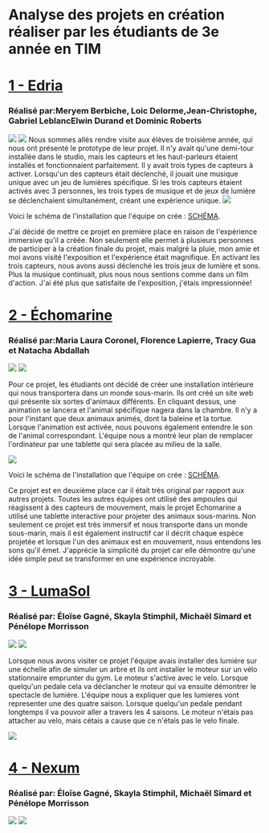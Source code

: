 <h1>Analyse des projets en création réaliser par les étudiants de 3e année en TIM</h1>

<h1><a href="https://tim-montmorency.com/2023/projets/EDRIA/docs/web/index.html">1 - Edria</a></h1>
<h3>Réalisé par:Meryem Berbiche, Loic Delorme,Jean-Christophe, Gabriel LeblancElwin Durand et Dominic Roberts</h3>
<img src="Photo/edria_demo.png">
<img src="Photo/edria_ordinateur.png">
Nous sommes allés rendre visite aux élèves de troisième année, qui nous ont présenté le prototype de leur projet. Il n'y avait qu'une demi-tour installée dans le studio, mais les capteurs et les haut-parleurs étaient installés et fonctionnaient parfaitement. Il y avait trois types de capteurs à activer. Lorsqu'un des capteurs était déclenché, il jouait une musique unique avec un jeu de lumières spécifique. Si les trois capteurs étaient activés avec 3 personnes, les trois types de musique et de jeux de lumière se déclenchaient simultanément, créant une expérience unique. 

<img src="Photo/edria_shema.png">

Voici le schéma de l'installation que l'équipe on crée : <a href="https://github.com/F-C-A/EDRIA/blob/main/docs/medias/schema_electrique.png">SCHÉMA</a>. 

J'ai décidé de mettre ce projet en première place en raison de l'expérience immersive qu'il a créée. Non seulement elle permet à plusieurs personnes de participer à la création finale du projet, mais malgré la pluie, mon amie et moi avons visité l'exposition et l'expérience était magnifique. En activant les trois capteurs, nous avons aussi déclenché les trois jeux de lumière et sons. Plus la musique continuait, plus nous nous sentions comme dans un film d'action. J'ai été plus que satisfaite de l'exposition, j'étais impressionnée!

<h1><a href="https://tim-montmorency.com/2023/projets/Echomarine/docs/web/index.html">2 - Échomarine</a></h1>
<h3>Réalisé par:Maria Laura Coronel, Florence Lapierre, Tracy Gua et Natacha Abdallah </h3>

<img src="Photo/echomarine_debut_projet2.png">
<img src="Photo/echomarine_debut_projet.png">

Pour ce projet, les étudiants ont décidé de créer une installation intérieure qui nous transportera dans un monde sous-marin. Ils ont créé un site web qui présente six sortes d'animaux différents. En cliquant dessus, une animation se lancera et l'animal spécifique nagera dans la chambre. Il n'y a pour l'instant que deux animaux animés, dont la baleine et la tortue. Lorsque l'animation est activée, nous pouvons également entendre le son de l'animal correspondant. L'équipe nous a montré leur plan de remplacer l'ordinateur par une tablette qui sera placée au milieu de la salle.

<img src="Photo/echomarine_shema.png">

Voici le schéma de l'installation que l'équipe on crée : <a href="https://github.com/Echomarine/Echomarine/tree/main/docs/preproduction#plantation">SCHÉMA</a>.

Ce projet est en deuxième place car il était très original par rapport aux autres projets. Toutes les autres équipes ont utilisé des ampoules qui réagissent à des capteurs de mouvement, mais le projet Echomarine a utilisé une tablette interactive pour projeter des animaux sous-marins. Non seulement ce projet est très immersif et nous transporte dans un monde sous-marin, mais il est également instructif car il décrit chaque espèce projetée et lorsque l'un des animaux est en mouvement, nous entendons les sons qu'il émet. J'apprécie la simplicité du projet car elle démontre qu'une idée simple peut se transformer en une expérience incroyable.

<h1><a href="https://tim-montmorency.com/2023/projets/LumaSol/docs/web/index.html">3 - LumaSol</a></h1>
<h3>Réalisé par: Éloïse Gagné, Skayla Stimphil, Michaël Simard et Pénélope Morrisson</h3>

<img src="Photo/lumasol_debut_lumiere (1).png">
<img src="Photo/lumasol_debut_moteur (1).png">

Lorsque nous avons visiter ce projet l'équipe avais installer des lumiére sur une échelle afin de simuler un arbre et ils ont installer le moteur sur un vélo stationnaire emprunter du gym. Le moteur s'active avec le velo. Lorsque quelqu'un pedale cela va déclancher le moteur qui va ensuite démontrer le spectacle de lumiére. L'équipe nous a expliquer que les lumieres vont representer une des quatre saison. Lorsque quelqu'un pedale pendant longtemps il va pouvoir aller a travers les 4 saisons. Le moteur n'étais pas attacher au velo, mais cétais a cause que ce n'étais pas le velo finale. 

<img src="Photo/lumasol_shema.png.png">

<h1><a href="https://tim-montmorency.com/2023/projets/Nexum/docs/web/index.html">4 - Nexum</a></h1>
<h3>Réalisé par: Éloïse Gagné, Skayla Stimphil, Michaël Simard et Pénélope Morrisson</h3>

<img src="Photo/Nexum_debut_projet2.png">
<img src="Photo/Nexum_debut_projet.png">
